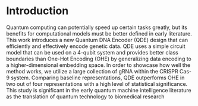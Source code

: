# Introduction
Quantum computing can potentially speed up certain tasks greatly, but its benefits for computational models must be better defined in early literature. This work introduces a new Quantum DNA Encoder (QDE) design that can efficiently and effectively encode genetic data. QDE uses a simple circuit model that can be used on a 4-qubit system and provides better class boundaries than One-Hot Encoding (OHE) by generalizing data encoding to a higher-dimensional embedding space. In order to showcase how well the method works, we utilize a large collection of gRNA within the CRISPR Cas-9 system. Comparing baseline representations, QDE outperforms OHE in two out of four representations with a high level of statistical significance. This study is significant in the early quantum machine intelligence literature as the translation of quantum technology to biomedical research

